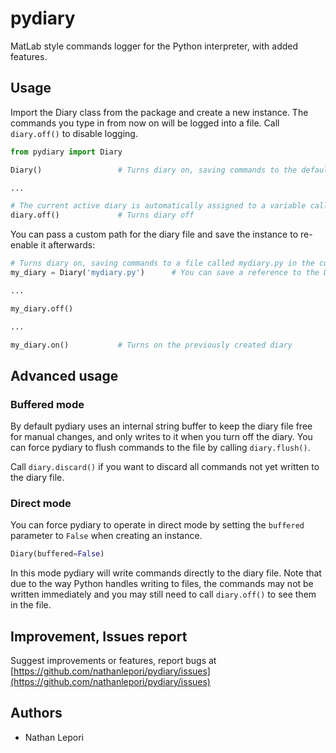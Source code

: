 # pydiary
MatLab style commands logger for the Python interpreter, with added features.

## Usage
Import the Diary class from the package and create a new instance. The commands you type in from now on will be logged into a file. Call `diary.off()` to disable logging.
```python
from pydiary import Diary

Diary()                 # Turns diary on, saving commands to the default file diary.py

...

# The current active diary is automatically assigned to a variable called "diary"
diary.off()             # Turns diary off
```

You can pass a custom path for the diary file and save the instance to re-enable it afterwards:
```python
# Turns diary on, saving commands to a file called mydiary.py in the current directory
my_diary = Diary('mydiary.py')      # You can save a reference to the Diary instance to use it later

...

my_diary.off()

...

my_diary.on()           # Turns on the previously created diary
```

## Advanced usage

### Buffered mode
By default pydiary uses an internal string buffer to keep the diary file free for manual changes, and only writes to it when you turn off the diary.
You can force pydiary to flush commands to the file by calling `diary.flush()`.

Call `diary.discard()` if you want to discard all commands not yet written to the diary file.

### Direct mode
You can force pydiary to operate in direct mode by setting the `buffered` parameter to `False` when creating an instance.

```python
Diary(buffered=False)
```

In this mode pydiary will write commands directly to the diary file. Note that due to the way Python handles writing to files, the commands may not be written immediately and you may still need to call `diary.off()` to see them in the file.

## Improvement, Issues report
Suggest improvements or features, report bugs at [https://github.com/nathanlepori/pydiary/issues](https://github.com/nathanlepori/pydiary/issues)

## Authors
* Nathan Lepori
